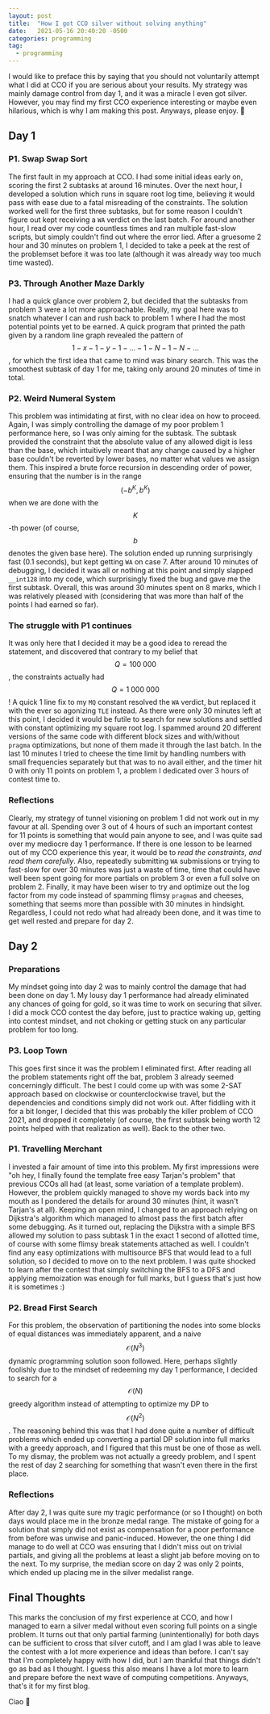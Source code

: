 ```yaml
---
layout: post
title:  "How I got CCO silver without solving anything"
date:   2021-05-16 20:40:20 -0500
categories: programming
tag:
  - programming
---
```

I would like to preface this by saying that you should not voluntarily attempt what I did at CCO if you are serious about your results. My strategy was mainly damage control from day 1, and it was a miracle I even got silver. However, you may find my first CCO experience interesting or maybe even hilarious, which is why I am making this post. Anyways, please enjoy. 🙂

## Day 1

### P1. Swap Swap Sort

The first fault in my approach at CCO. I had some initial ideas early on, scoring the first 2 subtasks at around 16 minutes. Over the next hour, I developed a solution which runs in square root log time, believing it would pass with ease due to a fatal misreading of the constraints. The solution worked well for the first three subtasks, but for some reason I couldn't figure out kept receiving a `WA` verdict on the last batch. For around another hour, I read over my code countless times and ran multiple fast-slow scripts, but simply couldn't find out where the error lied. After a gruesome 2 hour and 30 minutes on problem 1, I decided to take a peek at the rest of the problemset before it was too late (although it was already way too much time wasted).

### P3. Through Another Maze Darkly

I had a quick glance over problem 2, but decided that the subtasks from problem 3 were a lot more approachable. Really, my goal here was to snatch whatever I can and rush back to problem 1 where I had the most potential points yet to be earned. A quick program that printed the path given by a random line graph revealed the pattern of $$ 1-x-1-y-1-...-1-N-1-N-... $$, for which the first idea that came to mind was binary search. This was the smoothest subtask of day 1 for me, taking only around 20 minutes of time in total.

### P2. Weird Numeral System

This problem was intimidating at first, with no clear idea on how to proceed. Again, I was simply controlling the damage of my poor problem 1 performance here, so I was only aiming for the subtask. The subtask provided the constraint that the absolute value of any allowed digit is less than the base, which intuitively meant that any change caused by a higher base couldn't be reverted by lower bases, no matter what values we assign them. This inspired a brute force recursion in descending order of power, ensuring that the number is in the range $$ (-b^K, b^K) $$ when we are done with the $$K$$-th power (of course, $$b$$ denotes the given base here). The solution ended up running surprisingly fast (0.1 seconds), but kept getting `WA` on case 7. After around 10 minutes of debugging, I decided it was all or nothing at this point and simply slapped `__int128` into my code, which surprisingly fixed the bug and gave me the first subtask. Overall, this was around 30 minutes spent on 8 marks, which I was relatively pleased with (considering that was more than half of the points I had earned so far).

### The struggle with P1 continues

It was only here that I decided it may be a good idea to reread the statement, and discovered that contrary to my belief that $$Q = 100\;000$$, the constraints actually had $$Q = 1\;000\;000$$! A quick 1 line fix to my `MQ` constant resolved the `WA` verdict, but replaced it with the ever so agonizing `TLE` instead. As there were only 30 minutes left at this point, I decided it would be futile to search for new solutions and settled with constant optimizing my square root log. I spammed around 20 different versions of the same code with different block sizes and with/without `pragma` optimizations, but none of them made it through the last batch. In the last 10 minutes I tried to cheese the time limit by handling numbers with small frequencies separately but that was to no avail either, and the timer hit 0 with only 11 points on problem 1, a problem I dedicated over 3 hours of contest time to.

### Reflections

Clearly, my strategy of tunnel visioning on problem 1 did not work out in my favour at all. Spending over 3 out of 4 hours of such an important contest for 11 points is something that would pain anyone to see, and I was quite sad over my mediocre day 1 performance. If there is one lesson to be learned out of my CCO experience this year, it would be to *read the constraints, and read them carefully*. Also, repeatedly submitting `WA` submissions or trying to fast-slow for over 30 minutes was just a waste of time, time that could have well been spent going for more partials on problem 3 or even a full solve on problem 2. Finally, it may have been wiser to try and optimize out the log factor from my code instead of spamming flimsy `pragma`s and cheeses, something that seems more than possible with 30 minutes in hindsight. Regardless, I could not redo what had already been done, and it was time to get well rested and prepare for day 2.

## Day 2

### Preparations

My mindset going into day 2 was to mainly control the damage that had been done on day 1. My lousy day 1 performance had already eliminated any chances of going for gold, so it was time to work on securing that silver. I did a mock CCO contest the day before, just to practice waking up, getting into contest mindset, and not choking or getting stuck on any particular problem for too long.

### P3. Loop Town

This goes first since it was the problem I eliminated first. After reading all the problem statements right off the bat, problem 3 already seemed concerningly difficult. The best I could come up with was some 2-SAT approach based on clockwise or counterclockwise travel, but the dependencies and conditions simply did not work out. After fiddling with it for a bit longer, I decided that this was probably the killer problem of CCO 2021, and dropped it completely (of course, the first subtask being worth 12 points helped with that realization as well). Back to the other two.

### P1. Travelling Merchant

I invested a fair amount of time into this problem. My first impressions were "oh hey, I finally found the template free easy Tarjan's problem" that previous CCOs all had (at least, some variation of a template problem). However, the problem quickly managed to shove my words back into my mouth as I pondered the details for around 30 minutes (hint, it wasn't Tarjan's at all). Keeping an open mind, I changed to an approach relying on Dijkstra's algorithm which managed to almost pass the first batch after some debugging. As it turned out, replacing the Dijkstra with a simple BFS allowed my solution to pass subtask 1 in the exact 1 second of allotted time, of course with some flimsy break statements attached as well. I couldn't find any easy optimizations with multisource BFS that would lead to a full solution, so I decided to move on to the next problem. I was quite shocked to learn after the contest that simply switching the BFS to a DFS and applying memoization was enough for full marks, but I guess that's just how it is sometimes :)

### P2. Bread First Search

For this problem, the observation of partitioning the nodes into some blocks of equal distances was immediately apparent, and a naive $$\mathcal{O}(N^3)$$ dynamic programming solution soon followed. Here, perhaps slightly foolishly due to the mindset of redeeming my day 1 performance, I decided to search for a $$\mathcal{O}(N)$$ greedy algorithm instead of attempting to optimize my DP to $$\mathcal{O}(N^2)$$. The reasoning behind this was that I had done quite a number of difficult problems which ended up converting a partial DP solution into full marks with a greedy approach, and I figured that this must be one of those as well. To my dismay, the problem was not actually a greedy problem, and I spent the rest of day 2 searching for something that wasn't even there in the first place. 

### Reflections

After day 2, I was quite sure my tragic performance (or so I thought) on both days would place me in the bronze medal range. The mistake of going for a solution that simply did not exist as compensation for a poor performance from before was unwise and panic-induced. However, the one thing I did manage to do well at CCO was ensuring that I didn't miss out on trivial partials, and giving all the problems at least a slight jab before moving on to the next. To my surprise, the median score on day 2 was only 2 points, which ended up placing me in the silver medalist range.

## Final Thoughts

This marks the conclusion of my first experience at CCO, and how I managed to earn a silver medal without even scoring full points on a single problem. It turns out that only partial farming (unintentionally) for both days can be sufficient to cross that silver cutoff, and I am glad I was able to leave the contest with a lot more experience and ideas than before. I can't say that I'm completely happy with how I did, but I am thankful that things didn't go as bad as I thought. I guess this also means I have a lot more to learn and prepare before the next wave of computing competitions. Anyways, that's it for my first blog.

Ciao 👋
